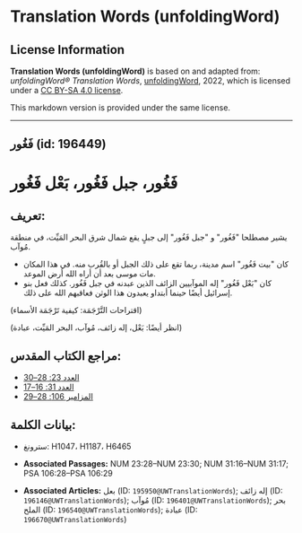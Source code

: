 # Translation Words (unfoldingWord)

## License Information

**Translation Words (unfoldingWord)** is based on and adapted from: _unfoldingWord® Translation Words_, [unfoldingWord](https://unfoldingword.org/utw), 2022, which is licensed under a [CC BY-SA 4.0 license](https://creativecommons.org/licenses/by-sa/4.0/legalcode.en).

This markdown version is provided under the same license.



--------------------------------

## فَغُور (id: 196449)

فَغُور، جبل فَغُور، بَعْل فَغُور
================================

تعريف:
------

يشير مصطلحا "فَغُور" و "جبل فَغُور" إلى جبلٍ يقع شمال شرق البحر المَيِّت، في منطقة مُوآب.

* كان "بيت فَغُور" اسم مدينة، ربما تقع على ذلك الجبل أو بالقُرب منه. في هذا المكان مات موسى بعد أن أراه الله أرض الموعد.
* كان "بَعْل فَغُور" إله الموآبيين الزائف الذين عبدنه في جبل فَغُور. كذلك فعل بنو إسرائيل أيضًا حينما أبتداو يعبدون هذا الوثن فعاقبهم الله على ذلك.

(اقتراحات التَّرْجَمَة: كيفية تَرْجَمَة الأسماء)

(انظر أيضًا: بَعْل، إله زائف، مُوآب، البحر المَيِّت، عبادة)

مراجع الكتاب المقدس:
--------------------

* [العدد 23: 28–30](https://ref.ly/Num23:28-Num23:30)
* [العدد 31: 16–17](https://ref.ly/Num31:16-Num31:17)
* [المزامير 106: 28–29](https://ref.ly/Ps106:28-Ps106:29)

بيانات الكلمة:
--------------

* سترونغ: H1047، H1187، H6465

* **Associated Passages:** NUM 23:28–NUM 23:30; NUM 31:16–NUM 31:17; PSA 106:28–PSA 106:29
* **Associated Articles:** بعل (ID: `195950@UWTranslationWords`); إله زائف (ID: `196146@UWTranslationWords`); مُوآب (ID: `196401@UWTranslationWords`); بحر الملح (ID: `196540@UWTranslationWords`); عبادة (ID: `196670@UWTranslationWords`)

